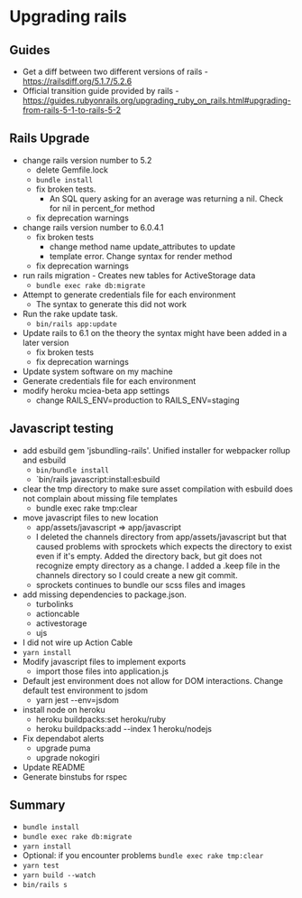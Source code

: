 # Upgrading rails

## Guides

- Get a diff between two different versions of rails - <https://railsdiff.org/5.1.7/5.2.6>
- Official transition guide provided by rails - <https://guides.rubyonrails.org/upgrading_ruby_on_rails.html#upgrading-from-rails-5-1-to-rails-5-2>

## Rails Upgrade

- change rails version number to 5.2
  - delete Gemfile.lock
  - `bundle install`
  - fix broken tests.
    - An SQL query asking for an average was returning a nil.  Check for nil in percent_for method
  - fix deprecation warnings
- change rails version number to 6.0.4.1
  - fix broken tests
    - change method name update_attributes to update
    - template error.  Change syntax for render method
  - fix deprecation warnings
- run rails migration - Creates new tables for ActiveStorage data
  - `bundle exec rake db:migrate`
- Attempt to generate credentials file for each environment
  - The syntax to generate this did not work
- Run the rake update task.
  - `bin/rails app:update`
- Update rails to 6.1 on the theory the syntax might have been added in a later version
  - fix broken tests
  - fix deprecation warnings
- Update system software on my machine
- Generate credentials file for each environment
- modify heroku mciea-beta app settings
  - change RAILS_ENV=production to RAILS_ENV=staging

## Javascript testing

- add esbuild gem 'jsbundling-rails'.  Unified installer for webpacker rollup and esbuild
  - `bin/bundle install`
  - `bin/rails javascript:install:esbuild
- clear the tmp directory to make sure asset compilation with esbuild does not complain about missing file templates
  - bundle exec rake tmp:clear
- move javascript files to new location
  - app/assets/javascript => app/javascript
  - I deleted the channels directory from app/assets/javascript but that caused problems with sprockets which expects the directory to exist even if it's empty.  Added the directory back, but git does not recognize empty directory as a change.  I added a .keep file in the channels directory so I could create a new git commit.
  - sprockets continues to bundle our scss files and images
- add missing dependencies to package.json.
  - turbolinks
  - actioncable
  - activestorage
  - ujs
- I did not wire up Action Cable
- `yarn install`
- Modify javascript files to implement exports
  - import those files into application.js
- Default jest environment does not allow for DOM interactions.  Change default test environment to jsdom
  - yarn jest --env=jsdom
- install node on heroku
  - heroku buildpacks:set heroku/ruby
  - heroku buildpacks:add --index 1 heroku/nodejs
- Fix dependabot alerts
  - upgrade puma
  - upgrade nokogiri
- Update README
- Generate binstubs for rspec

## Summary

- `bundle install`
- `bundle exec rake db:migrate`
- `yarn install`
- Optional: if you encounter problems `bundle exec rake tmp:clear`
- `yarn test`
- `yarn build --watch`
- `bin/rails s`

